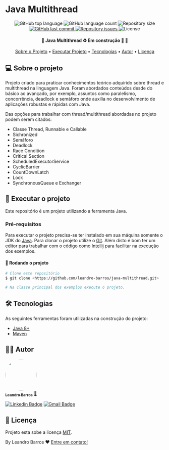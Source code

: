 # Java Multithread

<p align="center">
  <img alt="GitHub top language" src="https://img.shields.io/github/languages/top/leandro-barros/java-multithread.svg">

  <img alt="GitHub language count" src="https://img.shields.io/github/languages/count/leandro-barros/java-multithread.svg">

  <img alt="Repository size" src="https://img.shields.io/github/repo-size/leandro-barros/java-multithread.svg">
  
  <a href="https://github.com/leandro-barros/rabbitmq-springAMQP/commits/master">
    <img alt="GitHub last commit" src="https://img.shields.io/github/last-commit/leandro-barros/java-multithread.svg">
  </a>

  <a href="https://github.com/leandro-barros/java-multithread/issues">
    <img alt="Repository issues" src="https://img.shields.io/github/issues/leandro-barros/java-multithread.svg">
  </a>

  <!--<img alt="GitHub" src="https://img.shields.io/github/license/lukemorales/rocketshoes-react-native.svg"> -->
  <img alt="License" src="https://img.shields.io/badge/license-MIT-brightgreen">
</p>

<h4 align="center"> 
	🚧  Java Multithread ♻️ Em construção 🚀 🚧
</h4>

<p align="center">
 <a href="#-sobre-o-projeto">Sobre o Projeto</a> •
 <a href="#-executar-o-projeto">Executar Projeto</a> • 
 <a href="#-tecnologias">Tecnologias</a> • 
 <a href="#-autor">Autor</a> • 
 <a href="#-licença">Licença</a>
</p>

## 💻 Sobre o projeto

Projeto criado para praticar conhecimentos teórico adquirido sobre thread e multithread na linguagem Java. Foram abordados conteúdos desde do básico ao avançado, por exemplo, assuntos como paralelismo, concorrência, deadlock e semáforo onde auxilia no desenvolvimento de aplicações robustas e rápidas com Java.

Das opções para trabalhar com thread/multithread abordadas no projeto podem serem citados:
* Classe Thread, Runnable e Callable
* Sichronized
* Semáforo
* Deadlock
* Race Condition
* Critical Section
* ScheduledExecutorService 
* CyclicBarrier
* CountDownLatch 
* Lock
* SynchronousQueue e Exchanger

## 🚀 Executar o projeto

Este repositório é um projeto utilizando a ferramenta Java.

### Pré-requisitos

Para executar o projeto precisa-se ter instalado em sua máquina somente o JDK do [Java](https://aws.amazon.com/pt/corretto/?filtered-posts.sort-by=item.additionalFields.createdDate&filtered-posts.sort-order=desc). Para clonar o projeto utilize o [Git](https://git-scm.com).
Além disto é bom ter um editor para trabalhar com o código como [Intellij](https://www.jetbrains.com/pt-br/idea/) para facilitar na execução dos exemplos.

#### 🧭 Rodando o projeto

```bash
# Clone este repositório
$ git clone <https://github.com/leandro-barros/java-multithread.git>

# Na classe principal dos exemplos execute o projeto.
```
## 🛠 Tecnologias

As seguintes ferramentas foram utilizadas na construção do projeto:

- [Java 8+](https://aws.amazon.com/pt/corretto/?filtered-posts.sort-by=item.additionalFields.createdDate&filtered-posts.sort-order=desc)
- [Maven](https://maven.apache.org/)

## 👨‍💻 Autor

<a href="https://www.linkedin.com/in/leandroebarros/">
  <img style="border-radius: 50%;" src="https://avatars.githubusercontent.com/u/13985064?v=4" width="100px;" alt=""/>
  <br/>
  <sub><b>Leandro Barros</b></sub></a> <a href="https://www.linkedin.com/in/leandroebarros/" title="leandro">🚀
</a>

[![Linkedin Badge](https://img.shields.io/badge/-Leandro-blue?style=flat-square&logo=Linkedin&logoColor=white&link=https://www.linkedin.com/in/leandroebarros/)](https://www.linkedin.com/in/leandroebarros/) 
[![Gmail Badge](https://img.shields.io/badge/-leandroedbarros@gmail.com-c14438?style=flat-square&logo=Gmail&logoColor=white&link=mailto:leandroedbarros@gmail.com)](leandroedbarros@gmail.com)

## 📝 Licença

Projeto esta sobe a licença [MIT](./LICENSE).

By Leandro Barros ❤️  [Entre em contato!](https://www.linkedin.com/in/leandroebarros/)
